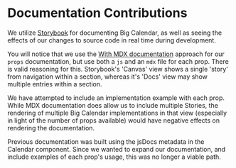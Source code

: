 # Documentation Contributions

We utilize [Storybook](https://storybook.js.org) for documenting Big Calendar, as well as seeing the effects of our changes to source code in real time during development.

You will notice that we use the [With MDX documentation](https://storybook.js.org/docs/react/writing-docs/docs-page#with-mdx-documentation) approach for our `props` documentation, but use both a `js` and an `mdx` file for each prop. There is valid reasoning for this. Storybook's 'Canvas' view shows a single 'story' from navigation within a section, whereas it's 'Docs' view may show multiple entries within a section.

We have attempted to include an implementation example with each prop. While MDX documentation does allow us to include multiple Stories, the rendering of multiple Big Calendar implementations in that view (especially in light of the number of props available) would have negative effects on rendering the documentation.

Previous documentation was built using the jsDocs metadata in the Calendar component. Since we wanted to expand our documentation, and include examples of each prop's usage, this was no longer a viable path.
